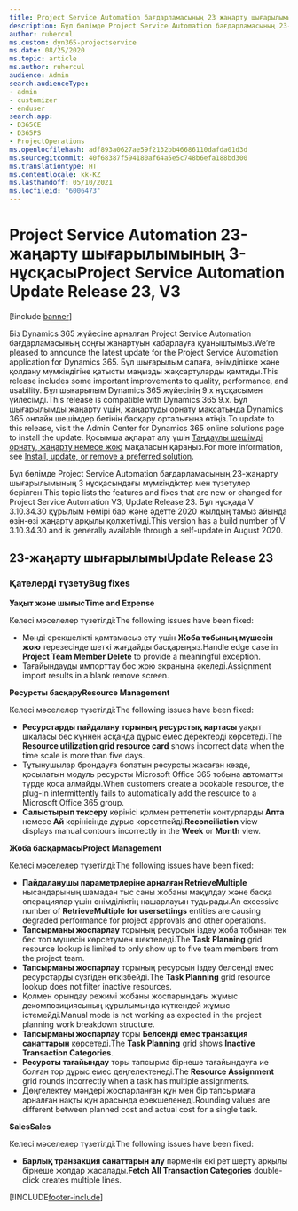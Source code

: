 ```yaml
---
title: Project Service Automation бағдарламасының 23 жаңарту шығарылымы 3-нұсқасындағы жаңалықтар немесе өзгерістер
description: Бұл бөлімде Project Service Automation бағдарламасының 23-жаңарту шығарылымының 3 нұсқасындағы қолжетімді мүмкіндіктер мен түзетулер берілген.
author: ruhercul
ms.custom: dyn365-projectservice
ms.date: 08/25/2020
ms.topic: article
ms.author: ruhercul
audience: Admin
search.audienceType:
- admin
- customizer
- enduser
search.app:
- D365CE
- D365PS
- ProjectOperations
ms.openlocfilehash: adf893a0627ae59f2132bb46686110dafda01d3d
ms.sourcegitcommit: 40f68387f594180af64a5e5c748b6efa188bd300
ms.translationtype: HT
ms.contentlocale: kk-KZ
ms.lasthandoff: 05/10/2021
ms.locfileid: "6006473"
---
```

# <a name="project-service-automation-update-release-23-v3"></a><span data-ttu-id="af21e-103">Project Service Automation 23-жаңарту шығарылымының 3-нұсқасы</span><span class="sxs-lookup"><span data-stu-id="af21e-103">Project Service Automation Update Release 23, V3</span></span>

[!include [banner](../includes/psa-now-project-operations.md)]

<span data-ttu-id="af21e-104">Біз Dynamics 365 жүйесіне арналған Project Service Automation бағдарламасының соңғы жаңартуын хабарлауға қуаныштымыз.</span><span class="sxs-lookup"><span data-stu-id="af21e-104">We’re pleased to announce the latest update for the Project Service Automation application for Dynamics 365.</span></span> <span data-ttu-id="af21e-105">Бұл шығарылым сапаға, өнімділікке және қолдану мүмкіндігіне қатысты маңызды жақсартуларды қамтиды.</span><span class="sxs-lookup"><span data-stu-id="af21e-105">This release includes some important improvements to quality, performance, and usability.</span></span> <span data-ttu-id="af21e-106">Бұл шығарылым Dynamics 365 жүйесінің 9.x нұсқасымен үйлесімді.</span><span class="sxs-lookup"><span data-stu-id="af21e-106">This release is compatible with Dynamics 365 9.x.</span></span> <span data-ttu-id="af21e-107">Бұл шығарылымды жаңарту үшін, жаңартуды орнату мақсатында Dynamics 365 онлайн шешімдер бетінің басқару орталығына өтіңіз.</span><span class="sxs-lookup"><span data-stu-id="af21e-107">To update to this release, visit the Admin Center for Dynamics 365 online solutions page to install the update.</span></span> <span data-ttu-id="af21e-108">Қосымша ақпарат алу үшін [Таңдаулы шешімді орнату, жаңарту немесе жою](/power-platform/admin/install-remove-preferred-solution) мақаласын қараңыз.</span><span class="sxs-lookup"><span data-stu-id="af21e-108">For more information, see [Install, update, or remove a preferred solution](/power-platform/admin/install-remove-preferred-solution).</span></span>

<span data-ttu-id="af21e-109">Бұл бөлімде Project Service Automation бағдарламасының 23-жаңарту шығарылымының 3 нұсқасындағы мүмкіндіктер мен түзетулер берілген.</span><span class="sxs-lookup"><span data-stu-id="af21e-109">This topic lists the features and fixes that are new or changed for Project Service Automation V3, Update Release 23.</span></span> <span data-ttu-id="af21e-110">Бұл нұсқада V 3.10.34.30 құрылым нөмірі бар және әдетте 2020 жылдың тамыз айында өзін-өзі жаңарту арқылы қолжетімді.</span><span class="sxs-lookup"><span data-stu-id="af21e-110">This version has a build number of V 3.10.34.30 and is generally available through a self-update in August 2020.</span></span>

## <a name="update-release-23"></a><span data-ttu-id="af21e-111">23-жаңарту шығарылымы</span><span class="sxs-lookup"><span data-stu-id="af21e-111">Update Release 23</span></span>

### <a name="bug-fixes"></a><span data-ttu-id="af21e-112">Қателерді түзету</span><span class="sxs-lookup"><span data-stu-id="af21e-112">Bug fixes</span></span>

<span data-ttu-id="af21e-113">**Уақыт және шығыс**</span><span class="sxs-lookup"><span data-stu-id="af21e-113">**Time and Expense**</span></span>

<span data-ttu-id="af21e-114">Келесі мәселелер түзетілді:</span><span class="sxs-lookup"><span data-stu-id="af21e-114">The following issues have been fixed:</span></span>
- <span data-ttu-id="af21e-115">Мәнді ерекшелікті қамтамасыз ету үшін **Жоба тобының мүшесін жою** терезесінде шеткі жағдайды басқарыңыз.</span><span class="sxs-lookup"><span data-stu-id="af21e-115">Handle edge case in **Project Team Member Delete** to provide a meaningful exception.</span></span>
- <span data-ttu-id="af21e-116">Тағайындауды импорттау бос жою экранына әкеледі.</span><span class="sxs-lookup"><span data-stu-id="af21e-116">Assignment import results in a blank remove screen.</span></span>

<span data-ttu-id="af21e-117">**Ресурсты басқару**</span><span class="sxs-lookup"><span data-stu-id="af21e-117">**Resource Management**</span></span>

<span data-ttu-id="af21e-118">Келесі мәселелер түзетілді:</span><span class="sxs-lookup"><span data-stu-id="af21e-118">The following issues have been fixed:</span></span>

- <span data-ttu-id="af21e-119">**Ресурстарды пайдалану торының ресурстық картасы** уақыт шкаласы бес күннен асқанда дұрыс емес деректерді көрсетеді.</span><span class="sxs-lookup"><span data-stu-id="af21e-119">The **Resource utilization grid resource card** shows incorrect data when the time scale is more than five days.</span></span>
- <span data-ttu-id="af21e-120">Тұтынушылар брондауға болатын ресурсты жасаған кезде, қосылатын модуль ресурсты Microsoft Office 365 тобына автоматты түрде қоса алмайды.</span><span class="sxs-lookup"><span data-stu-id="af21e-120">When customers create a bookable resource, the plug-in intermittently fails to automatically add the resource to a Microsoft Office 365 group.</span></span>
- <span data-ttu-id="af21e-121">**Салыстырып тексеру** көрінісі қолмен реттелетін контурларды **Апта** немесе **Ай** көрінісінде дұрыс көрсетпейді.</span><span class="sxs-lookup"><span data-stu-id="af21e-121">**Reconciliation** view displays manual contours incorrectly in the **Week** or **Month** view.</span></span>

<span data-ttu-id="af21e-122">**Жоба басқармасы**</span><span class="sxs-lookup"><span data-stu-id="af21e-122">**Project Management**</span></span>

<span data-ttu-id="af21e-123">Келесі мәселелер түзетілді:</span><span class="sxs-lookup"><span data-stu-id="af21e-123">The following issues have been fixed:</span></span>

- <span data-ttu-id="af21e-124">**Пайдаланушы параметрлеріне арналған RetrieveMultiple** нысандарының шамадан тыс саны жобаны мақұлдау және басқа операциялар үшін өнімділіктің нашарлауын тудырады.</span><span class="sxs-lookup"><span data-stu-id="af21e-124">An excessive number of **RetrieveMultiple for usersettings** entities are causing degraded performance for project approvals and other operations.</span></span>
- <span data-ttu-id="af21e-125">**Тапсырманы жоспарлау** торының ресурсын іздеу жоба тобынан тек бес топ мүшесін көрсетумен шектеледі.</span><span class="sxs-lookup"><span data-stu-id="af21e-125">The **Task Planning** grid resource lookup is limited to only show up to five team members from the project team.</span></span> 
- <span data-ttu-id="af21e-126">**Тапсырманы жоспарлау** торының ресурсын іздеу белсенді емес ресурстарды сүзгіден өткізбейді.</span><span class="sxs-lookup"><span data-stu-id="af21e-126">The **Task Planning** grid resource lookup does not filter inactive resources.</span></span>
- <span data-ttu-id="af21e-127">Қолмен орындау режимі жобаны жоспарындағы жұмыс декомпозициясының құрылымында күткендей жұмыс істемейді.</span><span class="sxs-lookup"><span data-stu-id="af21e-127">Manual mode is not working as expected in the project planning work breakdown structure.</span></span>
- <span data-ttu-id="af21e-128">**Тапсырманы жоспарлау** торы **Белсенді емес транзакция санаттарын** көрсетеді.</span><span class="sxs-lookup"><span data-stu-id="af21e-128">The **Task Planning** grid shows **Inactive Transaction Categories**.</span></span>
- <span data-ttu-id="af21e-129">**Ресурсты тағайындау** торы тапсырма бірнеше тағайындауға ие болған тор дұрыс емес дөңгелектенеді.</span><span class="sxs-lookup"><span data-stu-id="af21e-129">The **Resource Assignment** grid rounds incorrectly when a task has multiple assignments.</span></span>
- <span data-ttu-id="af21e-130">Дөңгелектеу мәндері жоспарланған құн мен бір тапсырмаға арналған нақты құн арасында ерекшеленеді.</span><span class="sxs-lookup"><span data-stu-id="af21e-130">Rounding values are different between planned cost and actual cost for a single task.</span></span>

<span data-ttu-id="af21e-131">**Sales**</span><span class="sxs-lookup"><span data-stu-id="af21e-131">**Sales**</span></span>

<span data-ttu-id="af21e-132">Келесі мәселелер түзетілді:</span><span class="sxs-lookup"><span data-stu-id="af21e-132">The following issues have been fixed:</span></span>

- <span data-ttu-id="af21e-133">**Барлық транзакция санаттарын алу** пәрменін екі рет шерту арқылы бірнеше жолдар жасалады.</span><span class="sxs-lookup"><span data-stu-id="af21e-133">**Fetch All Transaction Categories** double-click creates multiple lines.</span></span>


[!INCLUDE[footer-include](../includes/footer-banner.md)]